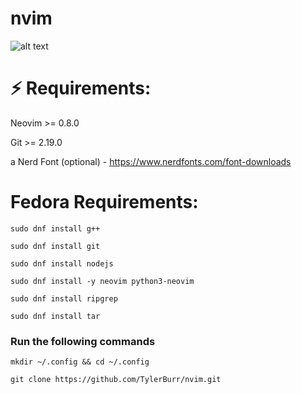 # nvim
![alt text](https://github.com/TylerBurr/nvim/assets/33735005/bb693bd1-ca17-42dd-b26a-c738ba2c06bf)

# ⚡️ Requirements:
Neovim >= 0.8.0

Git >= 2.19.0

a Nerd Font (optional) - https://www.nerdfonts.com/font-downloads

# Fedora Requirements:
```sudo dnf install g++```

```sudo dnf install git```

```sudo dnf install nodejs```

```sudo dnf install -y neovim python3-neovim```

```sudo dnf install ripgrep```

```sudo dnf install tar```


### Run the following commands

```mkdir ~/.config && cd ~/.config```

```git clone https://github.com/TylerBurr/nvim.git```



